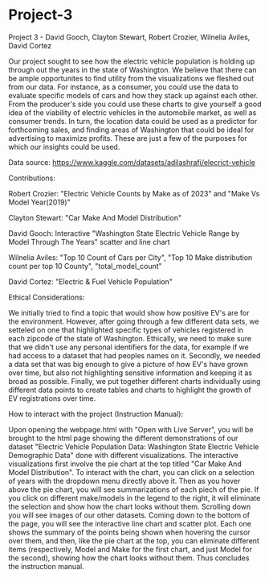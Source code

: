 # Project-3
Project 3 - David Gooch, Clayton Stewart, Robert Crozier, Wilnelia Aviles, David Cortez

Our project sought to see how the electric vehicle population is holding up through out the years in the state of Washington. We believe that there can be ample opportunites to find utility from the visualizations we fleshed out from our data. For instance, as a consumer, you could use the data to evaluate specific models of cars and how they stack up against each other. From the producer's side you could use these charts to give yourself a good idea of the viability of electric vehicles in the automobile market, as well as consumer trends. In turn, the location data could be used as a predictor for forthcoming sales, and finding areas of Washington that could be ideal for advertising to maximize profits. These are just a few of the purposes for which our insights could be used. 


Data source: https://www.kaggle.com/datasets/adilashrafi/elecrict-vehicle

Contributions:

Robert Crozier:  "Electric Vehicle Counts by Make as of 2023" and "Make Vs Model Year(2019)"

Clayton Stewart: "Car Make And Model Distribution"

David Gooch: Interactive "Washington State Electric Vehicle Range by Model Through The Years" scatter and line chart

Wilnelia Aviles: "Top 10 Count of Cars per City", "Top 10 Make distribution count per top 10 County", "total_model_count"

David Cortez: "Electric & Fuel Vehicle Population"



Ethical Considerations:

We initially tried to find a topic that would show how positive EV's are for the environment. However, after going through a few different data sets, we setteled on one that highlighted specific types of vehicles registered in each zipcode of the state of Washington. Ethically, we need to make sure that we didn't use any personal identifiers for the data, for example if we had access to a dataset that had peoples names on it. Secondly, we needed a data set that was big enough to give a picture of how EV's have grown over time, but also not highlighting sensitive information and keeping it as broad as possible. Finally, we put together different charts individually using different data points to create tables and charts to highlight the growth of EV registrations over time.  



How to interact with the project (Instruction Manual): 

Upon opening the webpage.html with "Open with Live Server", you will be brought to the html page showing the different demonstrations of our dataset "Electric Vehicle Population Data: Washington State Electric Vehicle Demographic Data" done with different visualizations. The interactive visualizations first involve the pie chart at the top titled "Car Make And Model Distribution". To interact with the chart, you can click on a selection of years with the dropdown menu directly above it. Then as you hover above the pie chart, you will see summarizations of each piech of the pie. If you click on different make/models in the legend to the right, it will eliminate the selection and show how the chart looks without them. Scrolling down you will see images of our other datasets. Coming down to the bottom of the page, you will see the interactive line chart and scatter plot. Each one shows the summary of the points being shown when hovering the cursor over them, and then, like the pie chart at the top, you can eliminate different items (respectively, Model and Make for the first chart, and just Model for the second), showing how the chart looks without them. Thus concludes the instruction manual.  
